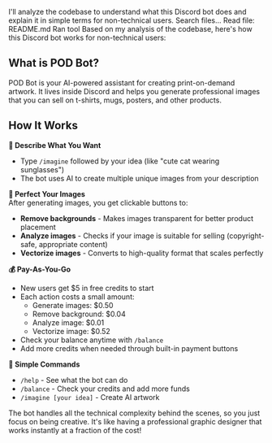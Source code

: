 I'll analyze the codebase to understand what this Discord bot does and explain it in simple terms for non-technical users.
Search files...
Read file: README.md
Ran tool
Based on my analysis of the codebase, here's how this Discord bot works for non-technical users:

## What is POD Bot?

POD Bot is your AI-powered assistant for creating print-on-demand artwork. It lives inside Discord and helps you generate professional images that you can sell on t-shirts, mugs, posters, and other products.

## How It Works

**💭 Describe What You Want**
- Type `/imagine` followed by your idea (like "cute cat wearing sunglasses")  
- The bot uses AI to create multiple unique images from your description

**🎨 Perfect Your Images**  
After generating images, you get clickable buttons to:
- **Remove backgrounds** - Makes images transparent for better product placement
- **Analyze images** - Checks if your image is suitable for selling (copyright-safe, appropriate content)
- **Vectorize images** - Converts to high-quality format that scales perfectly

**💰 Pay-As-You-Go**
- New users get $5 in free credits to start
- Each action costs a small amount:
  - Generate images: $0.50
  - Remove background: $0.04  
  - Analyze image: $0.01
  - Vectorize image: $0.52
- Check your balance anytime with `/balance`
- Add more credits when needed through built-in payment buttons

**🚀 Simple Commands**
- `/help` - See what the bot can do
- `/balance` - Check your credits and add more funds
- `/imagine [your idea]` - Create AI artwork

The bot handles all the technical complexity behind the scenes, so you just focus on being creative. It's like having a professional graphic designer that works instantly at a fraction of the cost!